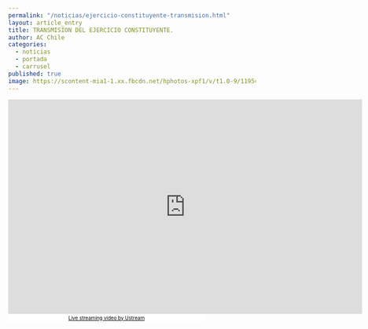 ```yaml
---
permalink: "/noticias/ejercicio-constituyente-transmision.html"
layout: article_entry
title: TRANSMISION DEL EJERCICIO CONSTITUYENTE.
author: AC Chile
categories: 
  - noticias
  - portada
  - carrusel
published: true
image: https://scontent-mia1-1.xx.fbcdn.net/hphotos-xpf1/v/t1.0-9/11954678_10153535608861397_6664491341501060177_n.jpg?oh=8867d17a36aceca5ac068295e37ea625&oe=56A391C5
---
```


<iframe src="http://www.ustream.tv/embed/16662861?html5ui=1" style="border: 0 none transparent;"  webkitallowfullscreen allowfullscreen frameborder="no" width="720" height="437"></iframe><br /><a href="http://www.ustream.tv/" style="padding: 2px 0px 4px; width: 400px; background: #ffffff; display: block; color: #000000; font-weight: normal; font-size: 10px; text-decoration: underline; text-align: center;" target="_blank">Live streaming video by Ustream</a>
 
